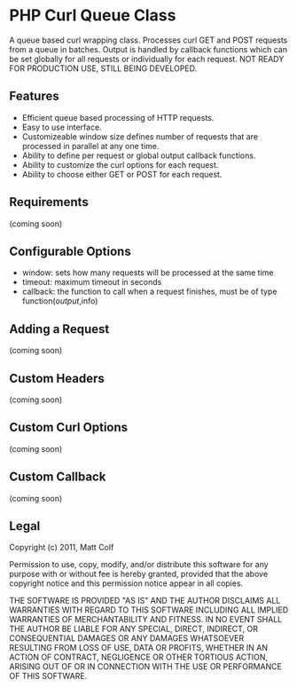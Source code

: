 PHP Curl Queue Class
====================

A queue based curl wrapping class. Processes curl GET and POST requests from a queue in batches. Output is handled by callback functions which can be set globally for all requests or individually for each request. NOT READY FOR PRODUCTION USE, STILL BEING DEVELOPED.

Features
--------

- Efficient queue based processing of HTTP requests.
- Easy to use interface.
- Customizeable window size defines number of requests that are processed in parallel at any one time.
- Ability to define per request or global output callback functions.
- Ability to customize the curl options for each request.
- Ability to choose either GET or POST for each request.

Requirements
------------

(coming soon)


Configurable Options
--------------------

- window: sets how many requests will be processed at the same time
- timeout: maximum timeout in seconds
- callback: the function to call when a request finishes, must be of type function($output,$info)

Adding a Request
----------------

(coming soon)

Custom Headers
--------------

(coming soon)

Custom Curl Options
-------------------

(coming soon)

Custom Callback
---------------

(coming soon)

Legal
-----

Copyright (c) 2011, Matt Colf

Permission to use, copy, modify, and/or distribute this software for any
purpose with or without fee is hereby granted, provided that the above
copyright notice and this permission notice appear in all copies.

THE SOFTWARE IS PROVIDED "AS IS" AND THE AUTHOR DISCLAIMS ALL WARRANTIES
WITH REGARD TO THIS SOFTWARE INCLUDING ALL IMPLIED WARRANTIES OF
MERCHANTABILITY AND FITNESS. IN NO EVENT SHALL THE AUTHOR BE LIABLE FOR
ANY SPECIAL, DIRECT, INDIRECT, OR CONSEQUENTIAL DAMAGES OR ANY DAMAGES
WHATSOEVER RESULTING FROM LOSS OF USE, DATA OR PROFITS, WHETHER IN AN
ACTION OF CONTRACT, NEGLIGENCE OR OTHER TORTIOUS ACTION, ARISING OUT OF
OR IN CONNECTION WITH THE USE OR PERFORMANCE OF THIS SOFTWARE.

